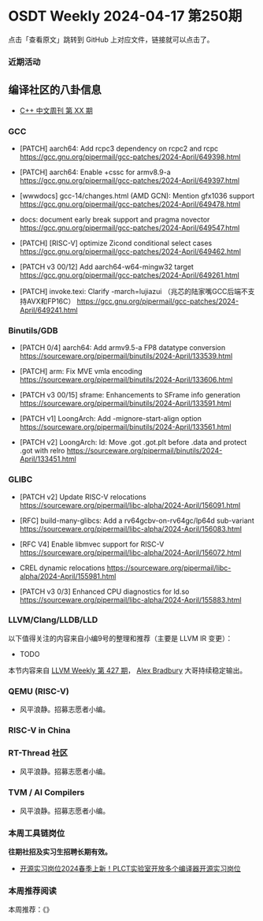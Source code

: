 # OSDT Weekly 2024-04-17 第250期

点击「查看原文」跳转到 GitHub 上对应文件，链接就可以点击了。

### 近期活动

## 编译社区的八卦信息

- [C++ 中文周刊 第 XX 期]()

### GCC

- [PATCH] aarch64: Add rcpc3 dependency on rcpc2 and rcpc
  https://gcc.gnu.org/pipermail/gcc-patches/2024-April/649398.html

- [PATCH] aarch64: Enable +cssc for armv8.9-a
  https://gcc.gnu.org/pipermail/gcc-patches/2024-April/649397.html

- [wwwdocs] gcc-14/changes.html (AMD GCN): Mention gfx1036 support
  https://gcc.gnu.org/pipermail/gcc-patches/2024-April/649478.html

- docs: document early break support and pragma novector
  https://gcc.gnu.org/pipermail/gcc-patches/2024-April/649547.html

- [PATCH] [RISC-V] optimize Zicond conditional select cases
  https://gcc.gnu.org/pipermail/gcc-patches/2024-April/649462.html

- [PATCH v3 00/12] Add aarch64-w64-mingw32 target
  https://gcc.gnu.org/pipermail/gcc-patches/2024-April/649261.html

- [PATCH] invoke.texi: Clarify -march=lujiazui  （兆芯的陆家嘴GCC后端不支持AVX和FP16C）
  https://gcc.gnu.org/pipermail/gcc-patches/2024-April/649241.html

### Binutils/GDB

- [PATCH 0/4] aarch64: Add armv9.5-a FP8 datatype conversion
  https://sourceware.org/pipermail/binutils/2024-April/133539.html

- [PATCH] arm: Fix MVE vmla encoding
  https://sourceware.org/pipermail/binutils/2024-April/133606.html

- [PATCH v3 00/15] sframe: Enhancements to SFrame info generation
  https://sourceware.org/pipermail/binutils/2024-April/133591.html

- [PATCH v1] LoongArch: Add -mignore-start-align option
  https://sourceware.org/pipermail/binutils/2024-April/133561.html

- [PATCH v2] LoongArch: ld: Move .got .got.plt before .data and protect .got with relro
  https://sourceware.org/pipermail/binutils/2024-April/133451.html

### GLIBC

- [PATCH v2] Update RISC-V relocations
  https://sourceware.org/pipermail/libc-alpha/2024-April/156091.html

- [RFC] build-many-glibcs: Add a rv64gcbv-on-rv64gc/lp64d sub-variant
  https://sourceware.org/pipermail/libc-alpha/2024-April/156083.html

- [RFC V4] Enable libmvec support for RISC-V
  https://sourceware.org/pipermail/libc-alpha/2024-April/156072.html

- CREL dynamic relocations
  https://sourceware.org/pipermail/libc-alpha/2024-April/155981.html

- [PATCH v3 0/3] Enhanced CPU diagnostics for ld.so
  https://sourceware.org/pipermail/libc-alpha/2024-April/155883.html

### LLVM/Clang/LLDB/LLD


以下值得关注的内容来自小编9号的整理和推荐（主要是 LLVM IR 变更）：

- TODO

本节内容来自 [LLVM Weekly 第 427 期](http://llvmweekly.org/issue/427)，
[Alex Bradbury](https://www.linkedin.com/in/alex-bradbury/) 大哥持续稳定输出。

### QEMU (RISC-V)

- 风平浪静。招募志愿者小编。

### RISC-V in China

### RT-Thread 社区

- 风平浪静。招募志愿者小编。

### TVM / AI Compilers

- 风平浪静。招募志愿者小编。

### 本周工具链岗位

**往期社招及实习生招聘长期有效。**

- [开源实习岗位2024春季上新！PLCT实验室开放多个编译器开源实习岗位](https://mp.weixin.qq.com/s/D-l7hE2S-21NCAZsVqPzMA)

### 本周推荐阅读

本周推荐：《》
